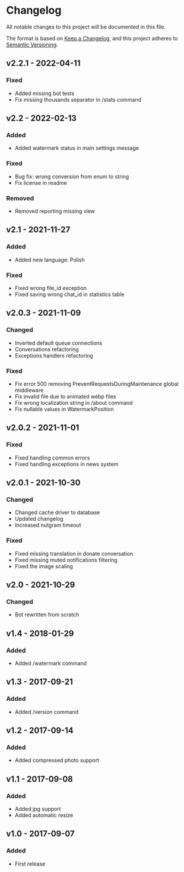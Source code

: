 # Changelog

All notable changes to this project will be documented in this file.

The format is based on [Keep a Changelog](https://keepachangelog.com/en/1.0.0/), and this project adheres
to [Semantic Versioning](https://semver.org/spec/v2.0.0.html).

## v2.2.1 - 2022-04-11

### Fixed
- Added missing bot tests
- Fix missing thousands separator in /stats command

## v2.2 - 2022-02-13

### Added
- Added watermark status in main settings message

### Fixed
- Bug fix: wrong conversion from enum to string
- Fix license in readme

### Removed
- Removed reporting missing view

## v2.1 - 2021-11-27

### Added

- Added new language: Polish

### Fixed

- Fixed wrong file_id exception
- Fixed saving wrong chat_id in statistics table

## v2.0.3 - 2021-11-09

### Changed

- Inverted default queue connections
- Conversations refactoring
- Exceptions handlers refactoring

### Fixed

- Fix error 500 removing PreventRequestsDuringMaintenance global middleware
- Fix invalid file due to animated webp files
- Fix wrong localization string in /about command
- Fix nullable values in WatermarkPosition

## v2.0.2 - 2021-11-01

### Fixed

- Fixed handling common errors
- Fixed handling exceptions in news system

## v2.0.1 - 2021-10-30

### Changed

- Changed cache driver to database
- Updated changelog
- Increased nutgram timeout

### Fixed

- Fixed missing translation in donate conversation
- Fixed missing muted notifications filtering
- Fixed the image scaling

## v2.0 - 2021-10-29

### Changed

- Bot rewritten from scratch

## v1.4 - 2018-01-29

### Added

- Added /watermark command

## v1.3 - 2017-09-21

### Added

- Added /version command

## v1.2 - 2017-09-14
### Added

- Added compressed photo support

## v1.1 - 2017-09-08
### Added

- Added jpg support
- Added automatic resize

## v1.0 - 2017-09-07
### Added

- First release
